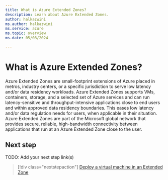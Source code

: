 ```yaml
---
title: What is Azure Extended Zones?
description: Learn about Azure Extended Zones.
author: halkazwini
ms.author: halkazwini
ms.service: azure
ms.topic: overview
ms.date: 05/08/2024

---
```


# What is Azure Extended Zones?

Azure Extended Zones are small-footprint extensions of Azure placed in metros, industry centers, or a specific jurisdiction to serve low latency and/or data residency workloads. Azure Extended Zones supports VMs, containers, storage, and a selected set of Azure services and can run latency-sensitive and throughput-intensive applications close to end users and within approved data residency boundaries. This eases low latency and/or data regulation needs for users, when applicable in their situation. Azure Extended Zones are part of the Microsoft global network that provides secure, reliable, high-bandwidth connectivity between applications that run at an Azure Extended Zone close to the user.

## Next step

TODO: Add your next step link(s)

> [!div class="nextstepaction"]
> [Deploy a virtual machine in an Extended Zone](deploy-vm-portal.md)

